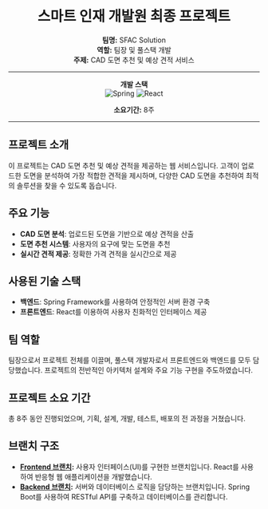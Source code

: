 <div align="center">

# 스마트 인재 개발원 최종 프로젝트

**팀명:** SFAC Solution  
**역할:** 팀장 및 풀스택 개발  
**주제:** CAD 도면 추천 및 예상 견적 서비스

---

**개발 스택**  
![Spring](https://img.shields.io/badge/Spring-6DB33F?style=for-the-badge&logo=spring&logoColor=white)
![React](https://img.shields.io/badge/React-20232A?style=for-the-badge&logo=react&logoColor=61DAFB)

**소요기간:** 8주

</div>

---

## 프로젝트 소개

이 프로젝트는 CAD 도면 추천 및 예상 견적을 제공하는 웹 서비스입니다. 고객이 업로드한 도면을 분석하여 가장 적합한 견적을 제시하며, 다양한 CAD 도면을 추천하여 최적의 솔루션을 찾을 수 있도록 돕습니다.

## 주요 기능

- **CAD 도면 분석**: 업로드된 도면을 기반으로 예상 견적을 산출
- **도면 추천 시스템**: 사용자의 요구에 맞는 도면을 추천
- **실시간 견적 제공**: 정확한 가격 견적을 실시간으로 제공

## 사용된 기술 스택

- **백엔드**: Spring Framework를 사용하여 안정적인 서버 환경 구축
- **프론트엔드**: React를 이용하여 사용자 친화적인 인터페이스 제공

## 팀 역할

팀장으로서 프로젝트 전체를 이끌며, 풀스택 개발자로서 프론트엔드와 백엔드를 모두 담당했습니다. 프로젝트의 전반적인 아키텍처 설계와 주요 기능 구현을 주도하였습니다.

## 프로젝트 소요 기간

총 8주 동안 진행되었으며, 기획, 설계, 개발, 테스트, 배포의 전 과정을 거쳤습니다.

## 브랜치 구조

- **[Frontend 브랜치](https://github.com/Seungrok-J/FinalProject/blob/frontend):** 사용자 인터페이스(UI)를 구현한 브랜치입니다. React를 사용하여 반응형 웹 애플리케이션을 개발했습니다.
- **[Backend 브랜치](https://github.com/Seungrok-J/FinalProject/blob/backend/README.md):** 서버와 데이터베이스 로직을 담당하는 브랜치입니다. Spring Boot를 사용하여 RESTful API를 구축하고 데이터베이스를 관리합니다.
